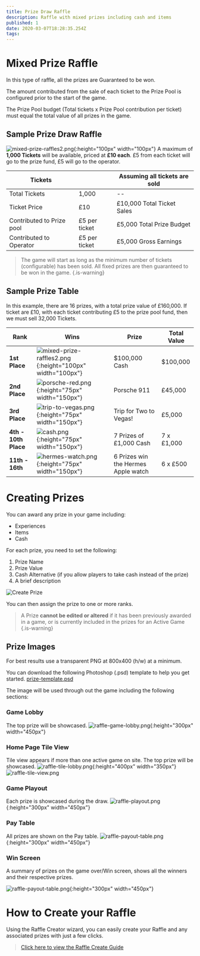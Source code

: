 ```yaml
---
title: Prize Draw Raffle
description: Raffle with mixed prizes including cash and items
published: 1
date: 2020-03-07T18:28:35.254Z
tags: 
---
```



# Mixed Prize Raffle

In this type of raffle, all the prizes are Guaranteed to be won.

The amount contributed from the sale of each ticket to the Prize Pool is configured prior to the start of the game. 

The Prize Pool budget (Total tickets x Prize Pool contribution per ticket) must equal the total value of all prizes in the game.



## Sample Prize Draw  Raffle
![mixed-prize-raffles2.png](/mixed-prize-raffles2.png){:height="100px" width="100px"}
A maximum of **1,000 Tickets** will be available, priced at **£10 each**. 
£5 from each ticket will go to the prize fund, £5 will go to the operator.

|Tickets | | Assuming all tickets are sold| 
|--| --| --| 
|Total Tickets| 1,000 | --| 
|Ticket Price| £10 | £10,000 Total Ticket Sales | 
|Contributed to Prize pool| £5 per ticket| £5,000 Total Prize Budget|
|Contributed to Operator| £5 per ticket | £5,000 Gross Earnings| 


> The game will start as long as the minimum number of tickets (configurable) has been sold. All fixed prizes are then guaranteed to be won in the game. 
{.is-warning}


## Sample Prize Table

In this example, there are 16 prizes, with a total prize value of £160,000.
If ticket are £10, with each ticket contributing £5 to the prize pool fund, then we must sell 32,000 Tickets.

| Rank     | Wins  | Prize | Total Value      |        
|---------------|---------|----------------------------------|--|
| **1st Place**   | ![mixed-prize-raffles2.png](/mixed-prize-raffles2.png){:height="100px" width="100px"} |      $100,000 Cash            | $100,000           |           
| **2nd Place**     |![porsche-red.png](/porsche-red.png){:height="75px" width="150px"}  | Porsche 911            | £45,000            |        
| **3rd Place**      | ![trip-to-vegas.png](/trip-to-vegas.png){:height="75px" width="150px"}      | Trip for Two to Vegas!                       | £5,000     |    
| **4th - 10th Place**     |![cash.png](/cash.png){:height="75px" width="150px"}    | 7 Prizes of £1,000 Cash                       | 7 x £1,000      |      
| **11th - 16th**     |![hermes-watch.png](/hermes-watch.png){:height="75px" width="150px"}   | 6 Prizes win the Hermes Apple watch                        | 6 x £500  |


# Creating Prizes

You can award any prize in your game including:

- Experiences
- Items
- Cash


For each prize, you need to set the following:

1. Prize Name
2. Prize Value
3. Cash Alternative (if you allow players to take cash instead of the prize)
4. A brief description

![Create Prize](/uploads/create-prize.png "Create Prize")

You can then assign the prize to one or more ranks.

> A Prize **cannot be edited or altered** if it has been previously awarded in a game, or is currently included in the prizes for an Active Game
{.is-warning}



## Prize Images

For best results use a transparent PNG at 800x400 (h/w) at a minimum.

You can download the following Photoshop (.psd) template to help you get started.
[prize-template.psd](/prize-template.psd)

The image will be used through out the game including the following sections:

### Game Lobby
The top prize will be showcased.
![raffle-game-lobby.png](/raffle-game-lobby.png){:height="300px" width="450px"}

### Home Page Tile View 
Tile view appears if more than one active game on site. The top prize will be showcased.
![raffle-tile-lobby.png](/raffle-tile-lobby.png){:height="400px" width="350px"}
![raffle-tile-view.png](/raffle-tile-view.png)


### Game Playout
Each prize is showcased during the draw.
![raffle-playout.png](/raffle-playout.png){:height="300px" width="450px"}

### Pay Table

All prizes are shown on the Pay table.
![raffle-payout-table.png](/raffle-payout-table.png){:height="300px" width="450px"}

### Win Screen

A summary of prizes on the game over/Win screen, shows all the winners and their respective prizes.


![raffle-payout-table.png](/raffle-win-screen.png){:height="300px" width="450px"}




# How to Create your Raffle

Using the Raffle Creator wizard, you can easily create your Raffle and any associated prizes with just a few clicks.

> [Click here to view the Raffle Create Guide](https://docs.bonoboplc.com/administration/games/raffle)

